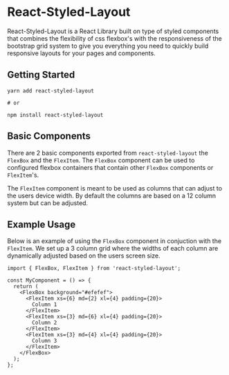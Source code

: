 # React-Styled-Layout

React-Styled-Layout is a React Library built on type of styled components that combines the flexibility of css flexbox's with the responsiveness of the bootstrap grid system to give you everything you need to quickly build responsive layouts for your pages and components.

## Getting Started

```cli
yarn add react-styled-layout

# or

npm install react-styled-layout
```

## Basic Components

There are 2 basic components exported from `react-styled-layout` the `FlexBox` and the `FlexItem`. The `FlexBox` component can be used to configured flexbox containers that contain other `FlexBox` components or `FlexItem`'s.

The `FlexItem` component is meant to be used as columns that can adjust to the users device width. By default the columns are based on a 12 column system but can be adjusted.

## Example Usage

Below is an example of using the `FlexBox` component in conjuction with the `FlexItem`. We set up a 3 column grid where the widths of each column
are dynamically adjusted based on the users screen size.

```tsx
import { FlexBox, FlexItem } from 'react-styled-layout';

const MyComponent = () => {
  return (
    <FlexBox background="#efefef">
      <FlexItem xs={6} md={2} xl={4} padding={20}>
        Column 1
      </FlexItem>
      <FlexItem xs={3} md={6} xl={4} padding={20}>
        Column 2
      </FlexItem>
      <FlexItem xs={3} md={4} xl={4} padding={20}>
        Column 3
      </FlexItem>
    </FlexBox>
  );
};
```

